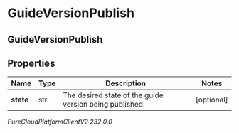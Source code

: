 # GuideVersionPublish

## GuideVersionPublish

## Properties

|Name | Type | Description | Notes|
|------------ | ------------- | ------------- | -------------|
| **state** | str | The desired state of the guide version being published. | [optional] |



_PureCloudPlatformClientV2 232.0.0_
